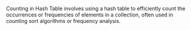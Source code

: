 Counting in Hash Table involves using a hash table to efficiently count the occurrences or frequencies of elements in a collection, often used in counting sort algorithms or frequency analysis.